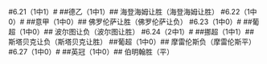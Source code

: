 ﻿#6.21（1中1）#
##德乙（1中1）##
海登海姆让胜（海登海姆让胜）
#6.22（1中0）#
##意甲（1中0）##
佛罗伦萨让胜（佛罗伦萨让负）
#6.23（1中0）#
##葡超（1中0）##
波尔图让负（波尔图让胜）
#6.24（2中1）#
##挪超（1中1）##
斯塔贝克让负（斯塔贝克让胜）
##葡超（1中0）##
摩雷伦斯负（摩雷伦斯平）
#6.27（1中0）#
##英冠（1中0）##
伯明翰胜（平）